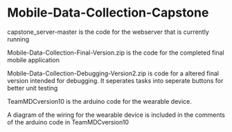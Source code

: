 # Mobile-Data-Collection-Capstone

capstone_server-master is the code for the webserver that is currently running

Mobile-Data-Collection-Final-Version.zip is the code for the completed final mobile application

Mobile-Data-Collection-Debugging-Version2.zip is code for a altered final version intended for debugging. It seperates tasks into seperate buttons for better unit testing

TeamMDCversion10 is the arduino code for the wearable device. 

A diagram of the wiring for the wearable device is included in the comments of the arduino code in TeamMDCversion10
